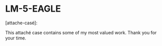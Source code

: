 # LM-5-EAGLE
[attache-casé]:

This attaché case contains some of my most valued work.  Thank you for your time.
